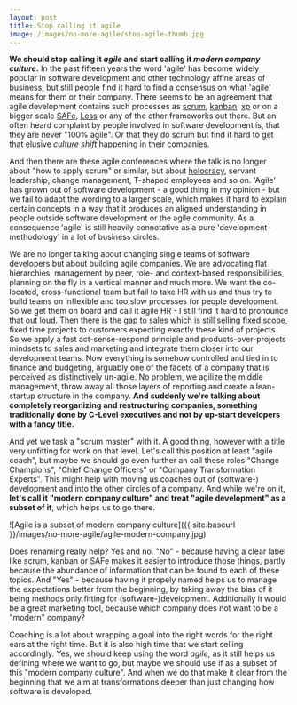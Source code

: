 ```yaml
---
layout: post
title: Stop calling it agile 
image: /images/no-more-agile/stop-agile-thumb.jpg
---
```


**We should stop calling it *agile* and start calling it *modern company culture*.** In the past fifteen years the word 'agile' has become widely popular in software development and other technology affine areas of business, but still people find it hard to find a consensus on what 'agile' means for them or their company. There seems to be an agreement that agile development contains such processes as [scrum](https://www.scrum.org/), [kanban](https://en.wikipedia.org/wiki/Kanban), [xp](http://www.extremeprogramming.org/) or on a bigger scale [SAFe](http://www.scaledagileframework.com/), [Less](https://less.works/) or any of the other frameworks out there. But an often heard complaint by people involved in software development is, that they are never "100% agile". Or that they do scrum but find it hard to get that elusive *culture shift* happening in their companies. 

And then there are these agile conferences where the talk is no longer about "how to apply scrum" or similar, but about [holocracy](https://www.holacracy.org/), servant leadership, change management, T-shaped employees and so on. 'Agile' has grown out of software development - a good thing in my opinion - but we fail to adapt the wording to a larger scale, which makes it hard to explain certain concepts in a way that it produces an aligned understanding in people outside software development or the agile community. As a consequence 'agile' is still heavily connotative as a pure 'development-methodology' in a lot of business circles. 

We are no longer talking about changing single teams of software developers but about building agile companies. We are advocating flat hierarchies, management by peer, role- and context-based responsibilities, planning on the fly in a vertical manner and much more. We want the co-located, cross-functional team but fail to take HR with us and thus try to build teams on inflexible and too slow processes for people development. So we get them on board and call it agile HR - I still find it hard to pronounce that out loud. 
Then there is the gap to sales which is still selling fixed scope, fixed time projects to customers expecting exactly these kind of projects. So we apply a fast act-sense-respond principle and products-over-projects mindsets to sales and marketing and integrate them closer into our development teams. Now everything is somehow controlled and tied in to finance and budgeting, arguably one of the facets of a company that is perceived as distinctively un-agile. No problem, we agilize the middle management, throw away all those layers of reporting and create a lean-startup structure in the company. 
**And suddenly we're talking about completely reorganizing and restructuring companies, something traditionally done by C-Level executives and not by up-start developers with a fancy title.**

And yet we task a "scrum master" with it. A good thing, however with a title very unfitting for work on that level. Let's call this position at least "agile coach", but maybe we should go even further an call these roles "Change Champions", "Chief Change Officers" or "Company Transformation Experts". This might help with moving us coaches out of (software-) development and into the other circles of a company. And while we're on it, **let's call it "modern company culture" and treat "agile development" as a subset of it**, which helps us to go there.

![Agile is a subset of modern company culture]({{ site.baseurl }}/images/no-more-agile/agile-modern-company.jpg)

Does renaming really help? Yes and no. "No" - because having a clear label like scrum, kanban or SAFe makes it easier to introduce those things, partly because the abundance of information that can be found to each of these topics. And "Yes" - because having it propely named helps us to manage the expectations better from the beginning, by taking away the bias of it being methods only fitting for (software-)development. Additionally it would be a great marketing tool, because which company does not want to be a "modern" company? 

Coaching is a lot about wrapping a goal into the right words for the right ears at the right time. But it is also high time that we start selling accordingly. Yes, we should keep using the word *agile*, as it still helps us defining where we want to go, but maybe we should use if as a subset of this "modern company culture". And when we do that make it clear from the beginning that we aim at transformations deeper than just changing how software is developed. 



